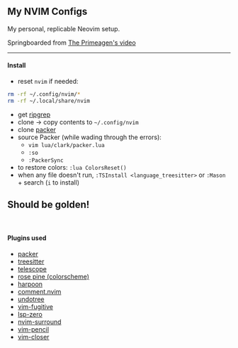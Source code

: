 ## My NVIM Configs

My personal, replicable Neovim setup. 

Springboarded from [The Primeagen's video](https://www.youtube.com/watch?v=w7i4amO_zaE&t=61s)   

---

#### Install
- reset `nvim` if needed: 
```bash
rm -rf ~/.config/nvim/*
rm -rf ~/.local/share/nvim
```
- get [ripgrep](https://github.com/BurntSushi/ripgrep)
- clone -> copy contents to `~/.config/nvim`
- clone [packer](https://github.com/wbthomason/packer.nvim)
- source Packer (while wading through the errors):
    - `vim lua/clark/packer.lua`
    - `:so`
    - `:PackerSync`
- to restore colors: `:lua ColorsReset()`
- when any file doesn't run, `:TSInstall <language_treesitter>` or `:Mason` + search (`i` to install)

Should be golden!
 
---
 
#### Plugins used
- [packer](github.com/wbthomason/packer.nvim)
- [treesitter](github.com/nvim-treesitter/nvim-treesitter)
- [telescope](github.com/nvim-telescope/telescope.nvim)
- [rose pine (colorscheme)](github.com/rose-pine/neovim)
- [harpoon](github.com/theprimeagen/harpoon)
- [comment.nvim](github.com/numToStr/Comment.nvim)
- [undotree](github.com/mbbill/undotree)
- [vim-fugitive](github.com/tpope/vim-fugitive)
- [lsp-zero](github.com/'VonHeikemen/lsp-zero.nvim')
- [nvim-surround](github.com/kylechui/nvim-surround)
- [vim-pencil](github.com/preservim/vim-pencil)
- [vim-closer](github.com/rstacruz/vim-closer)

